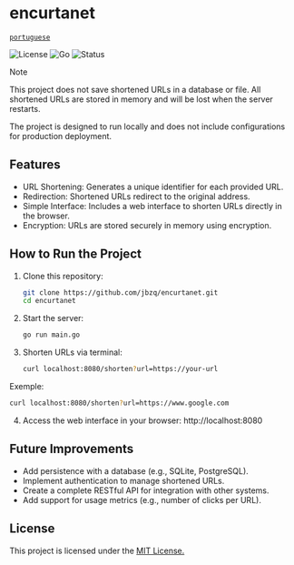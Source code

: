 # encurtanet

[`portuguese`](/README-pt.md)

![License](https://img.shields.io/badge/license-MIT-blue.svg)
![Go](https://img.shields.io/badge/Go-1.20+-00ADD8?logo=go)
![Status](https://img.shields.io/badge/status-In%20Development-yellow)

> [!NOTE]
> This project does not save shortened URLs in a database or file. All shortened URLs are stored in memory and will be lost when the server restarts.
>
> The project is designed to run locally and does not include configurations for production deployment.
>

## Features

* URL Shortening: Generates a unique identifier for each provided URL.
* Redirection: Shortened URLs redirect to the original address.
* Simple Interface: Includes a web interface to shorten URLs directly in the browser.
* Encryption: URLs are stored securely in memory using encryption.

## How to Run the Project

1. Clone this repository:

   ```bash
   git clone https://github.com/jbzq/encurtanet.git
   cd encurtanet
   ```

2. Start the server:

   ```bash
   go run main.go
   ```

3. Shorten URLs via terminal:

   ```bash
   curl localhost:8080/shorten?url=https://your-url
   ```

Exemple:
   ```bash
   curl localhost:8080/shorten?url=https://www.google.com
   ```

4. Access the web interface in your browser: http://localhost:8080


## Future Improvements

* Add persistence with a database (e.g., SQLite, PostgreSQL).
* Implement authentication to manage shortened URLs.
* Create a complete RESTful API for integration with other systems.
* Add support for usage metrics (e.g., number of clicks per URL).

## License

This project is licensed under the [MIT License.](/LICENSE)